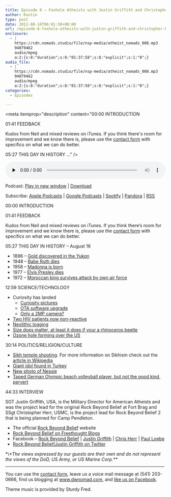 ```yaml
---
title: Episode 8 – Foxhole Atheists with Justin Griffith and Christopher Herr
author: Dustin
type: post
date: 2012-08-16T06:01:50+00:00
url: /episode-8-foxhole-atheists-with-justin-griffith-and-christopher-herr/
enclosure:
  - |
    https://cdn.nomads.studio/file/nsp-media/atheist_nomads_008.mp3
    94079462
    audio/mpeg
    a:2:{s:8:"duration";s:8:"01:37:58";s:8:"explicit";s:1:"0";}
audio_file:
  - |
    https://cdn.nomads.studio/file/nsp-media/atheist_nomads_008.mp3
    94079462
    audio/mpeg
    a:2:{s:8:"duration";s:8:"01:37:58";s:8:"explicit";s:1:"0";}
categories:
  - Episodes

---
```

<div itemscope itemtype="http://schema.org/AudioObject">
  <meta itemprop="name" content="Episode 8 – Foxhole Atheists with Justin Griffith and Christopher Herr" />
  
  <meta itemprop="uploadDate" content="2012-08-16T00:01:50-06:00" />
  
  <meta itemprop="encodingFormat" content="audio/mpeg" />
  
  <meta itemprop="duration" content="PT1H37M58S" />
  
  <meta itemprop="description" content="00:00 INTRODUCTION

01:41 FEEDBACK

Kudos from Neil and mixed reviews on iTunes. If you think there's room for improvement and we know there is, please use the [contact form](https://htotw.com/contact) with specifics on what we can do better.

05:27 THIS DAY IN HISTORY ..." />
  
  <meta itemprop="contentUrl" content="https://dts.podtrac.com/redirect.mp3/cdn.nomads.studio/file/nsp-media/atheist_nomads_008.mp3" />
  
  <meta itemprop="contentSize" content="89.7" />
  </p> 
  
  <div class="powerpress_player" id="powerpress_player_8263">
    <audio class="wp-audio-shortcode" id="audio-5230-7" preload="none" style="width: 100%;" controls="controls"><source type="audio/mpeg" src="https://dts.podtrac.com/redirect.mp3/cdn.nomads.studio/file/nsp-media/atheist_nomads_008.mp3?_=7" /><a href="https://dts.podtrac.com/redirect.mp3/cdn.nomads.studio/file/nsp-media/atheist_nomads_008.mp3">https://dts.podtrac.com/redirect.mp3/cdn.nomads.studio/file/nsp-media/atheist_nomads_008.mp3</a></audio>
  </div>
</div>

<p class="powerpress_links powerpress_links_mp3">
  Podcast: <a href="https://dts.podtrac.com/redirect.mp3/cdn.nomads.studio/file/nsp-media/atheist_nomads_008.mp3" class="powerpress_link_pinw" target="_blank" title="Play in new window" onclick="return powerpress_pinw('https://htotw.com/?powerpress_pinw=5230-podcast');" rel="nofollow">Play in new window</a> | <a href="https://dts.podtrac.com/redirect.mp3/cdn.nomads.studio/file/nsp-media/atheist_nomads_008.mp3" class="powerpress_link_d" title="Download" rel="nofollow" download="atheist_nomads_008.mp3">Download</a>
</p>

<p class="powerpress_links powerpress_subscribe_links">
  Subscribe: <a href="https://podcasts.apple.com/us/podcast/humanists-take-on-the-world/id530050098?mt=2&ls=1" class="powerpress_link_subscribe powerpress_link_subscribe_itunes" target="_blank" title="Subscribe on Apple Podcasts" rel="nofollow">Apple Podcasts</a> | <a href="https://www.google.com/podcasts?feed=aHR0cDovL2F0aGVpc3Rub21hZHMubGlic3luLmNvbS9yc3M%3D" class="powerpress_link_subscribe powerpress_link_subscribe_googleplay" target="_blank" title="Subscribe on Google Podcasts" rel="nofollow">Google Podcasts</a> | <a href="https://open.spotify.com/show/3LzK2xZGike6Tc1GEMtMbr?si=LieN9SNuTpq96smuaUsH8A" class="powerpress_link_subscribe powerpress_link_subscribe_spotify" target="_blank" title="Subscribe on Spotify" rel="nofollow">Spotify</a> | <a href="https://www.pandora.com/podcast/atheist-nomads/PC:10122?corr=62071012&part=ug" class="powerpress_link_subscribe powerpress_link_subscribe_pandora" target="_blank" title="Subscribe on Pandora" rel="nofollow">Pandora</a> | <a href="https://htotw.com/feed/podcast/" class="powerpress_link_subscribe powerpress_link_subscribe_rss" target="_blank" title="Subscribe via RSS" rel="nofollow">RSS</a>
</p>

00:00 INTRODUCTION

01:41 FEEDBACK

Kudos from Neil and mixed reviews on iTunes. If you think there&#8217;s room for improvement and we know there is, please use the [contact form](https://htotw.com/contact) with specifics on what we can do better.

05:27 THIS DAY IN HISTORY &#8211; August 16

  * 1896 &#8211; <a href="http://www.history.com/this-day-in-history/gold-discovered-in-the-yukon" target="_blank" rel="noopener">Gold discovered in the Yukon</a>
  * 1948 &#8211; <a href="http://www.history.com/this-day-in-history/babe-ruth-dies" target="_blank" rel="noopener">Babe Ruth dies</a>
  * 1958 &#8211; <a href="http://www.history.com/this-day-in-history/madonna-born" target="_blank" rel="noopener">Madonna is born</a>
  * 1977 &#8211; <a href="http://www.history.com/this-day-in-history/elvis-presley-dies" target="_blank" rel="noopener">Elvis Presley dies</a>
  * 1972 &#8211; <a href="http://www.history.com/this-day-in-history/moroccan-king-survives-attack-by-own-air-force" target="_blank" rel="noopener">Moroccan king survives attack by own air force</a>

12:59 SCIENCE/TECHNOLOGY

  * Curiosity has landed 
      * <a href="http://www.washingtonpost.com/national/on-innovations/rover-curiosity-touches-down-on-mars/2012/08/06/82d90bd4-dfe2-11e1-8fc5-a7dcf1fc161d_gallery.html#photo=1" target="_blank" rel="noopener">Curiosity pictures</a>
      * [OTA software upgrade][1]
      * [Only a 2MP camera?][2]
  * [Two HIV patients now non-reactive][3]
  * [Neolithic logging][4]
  * <a href="http://www.bbc.co.uk/nature/18955652" target="_blank" rel="noopener">Size does matter, at least it does if your a rhinoceros beetle</a>
  * <a href="http://www.nytimes.com/2012/07/27/science/earth/strong-storms-threaten-ozone-layer-over-us-study-says.html?pagewanted=all" target="_blank" rel="noopener">Ozone hole forming over the US</a>

30:14 POLITICS/RELIGION/CULTURE

  * <a href="http://www.nytimes.com/2012/08/06/us/shooting-reported-at-temple-in-wisconsin.html?pagewanted=all" target="_blank" rel="noopener">Sikh temple shooting</a>. For more information on Sikhism check out the <a href="http://en.wikipedia.org/wiki/Sikhism" target="_blank" rel="noopener">article in Wikipedia</a>
  * <a href="http://www.theregister.co.uk/2012/07/31/giant_statue_vandalised_by_assyrians_found/" target="_blank" rel="noopener">Giant idol found in Turkey</a>
  * <a href="http://news.discovery.com/earth/new-photo-of-loch-ness-monster-120806.html" target="_blank" rel="noopener">New photo of Nessie</a>
  * <a href="http://todayhealth.today.msnbc.msn.com/_news/2012/08/07/13168398-what-is-with-that-weird-tape-olympians-are-wearing?lite" target="_blank" rel="noopener">Taped German Olympic beach volleyball player, but not the good kind, pervert</a>

44:33 INTERVIEW

SGT Justin Griffith, USA, is the Military Director for American Atheists and was the project lead for the original Rock Beyond Belief at Fort Brag and SSgt Christopher Herr, USMC, is the project lead for Rock Beyond Belief 2 that is being planned for Camp Pendleton.

  * The official <a href="http://rockbeyondbelief.com/" target="_blank" rel="noopener">Rock Beyond Belief</a> website
  * <a href="http://freethoughtblogs.com/rockbeyondbelief" target="_blank" rel="noopener">Rock Beyond Belief on Freethought Blogs</a>
  * Facebook &#8211; <a href="https://www.facebook.com/RockBeyondBelief" target="_blank" rel="noopener">Rock Beyond Belief</a> | <a href="https://www.facebook.com/MilitaryAtheist" target="_blank" rel="noopener">Justin Griffith</a> | <a href="https://www.facebook.com/cherr26" target="_blank" rel="noopener">Chris Herr</a> | <a href="https://www.facebook.com/peloebe" target="_blank" rel="noopener">Paul Loebe</a>
  * <a href="https://twitter.com/RckBeyondBelief" target="_blank" rel="noopener">Rock Beyond Belief/Justin Griffith on Twitter</a>

\*\\*\*The views expressed by our guests are their own and do not represent the views of the DoD, US Army, or US Marine Corp.\*\**

<hr width="500" />

You can use the [contact form](https://htotw.com/contact), leave us a voice mail message at (541) 203-0666, find us blogging at <a href="http://www.dwnomad.com" target="_blank" rel="noopener">www.dwnomad.com</a>, and <a href="https://htotw.com/facebook" target="_blank" rel="noopener">like us on Facebook</a>.

Theme music is provided by Sturdy Fred.

 [1]: http://news.cnet.com/8301-11386_3-57490504-76/curiosity-prepped-for-software-upgrade-snaps-panorama/?part=rss&subj=news&tag=title
 [2]: http://news.cnet.com/8301-17938_105-57490403-1/why-the-mars-rover-has-a-measly-2mp-camera/?part=rss&subj=news&tag=title
 [3]: http://www.msnbc.msn.com/id/48338421/ns/health-mens_health/?__utma=14933801.1045284549.1342797367.1343316474.1343350667.15&__utmb=14933801.1.10.1343350667&__utmc=14933801&__utmx=-&__utmz=14933801.1342797367.1.1.utmcsr%3D%28direct%29%7Cutmccn%3D%28direct%29%7Cutmcmd%3D%28none%29&__utmv=14933801.%7C8%3DEarned+By%3Dmsnbc%7Ccover%3D1%5E12%3DLanding+Content%3DMixed%3D1%5E13%3DLanding+Hostname%3Dwww.nbcnews.com%3D1%5E30%3DVisit+Type+to+Content%3DEarned+to+Mixed%3D1&__utmk=182687398#.UBQsdWFfFc6
 [4]: http://www.upi.com/Science_News/2012/08/09/Was-Neolithic-man-the-first-lumberjack/UPI-25181344551784/?spt=hs&or=sn